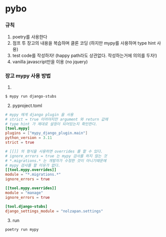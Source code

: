 # pybo

### 규칙
1. poetry를 사용한다
2. 점프 투 장고의 내용을 복습하며 클론 코딩 (하지만 mypy를 사용하며 type hint 사용)
3. test code를 작성하자! (happy path라도 상관없다. 작성하는거에 의의를 두자!)
4. vanilla javascript만을 이용 (no jquery)


### 장고 mypy 사용 방법
1. 
```shell
$ mypy run django-stubs 
```
2. pyproject.toml
```toml
# mypy 에게 django plugin 을 사용
# strict = true 이어야지만 argument 와 return 값에 
# type hint 가 제대로 설정이 되어있는지 확인한다.
[tool.mypy]
plugins = ["mypy_django_plugin.main"]
python_version = 3.11
strict = true

# [[]] 의 형식을 사용하면 overrides 를 할 수 있다.
# ignore_errors = true 는 mypy 검사를 하지 않는 것
# *.migrations.* 는 개발자가 수정한 것이 아니기때문에 
# mypy 검사를 할 이유가 없다.
[[tool.mypy.overrides]]
module = "*.migrations.*"
ignore_errors = true

[[tool.mypy.overrides]]
module = "manage"
ignore_errors = true

[tool.django-stubs]
django_settings_module = "nolzapan.settings"
```
3. run
```shell
poetry run mypy
```